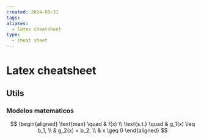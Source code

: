 ```yaml
---
created: 2024-08-31
tags: 
aliases:
  - latex cheatsheet
type:
  - cheat sheet
---
```

# Latex cheatsheet

## Utils
### Modelos matematicos
$$
\begin{aligned}
\text{max} \quad & f(x) \\
\text{s.t.} \quad & g_1(x) \leq b_1, \\
& g_2(x) = b_2, \\
& x \geq 0
\end{aligned}
$$

